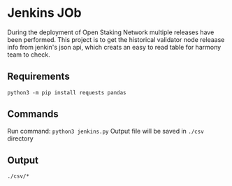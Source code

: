 # Jenkins JOb
During the deployment of Open Staking Network multiple releases have been performed. This project is to get the historical validator node releaase info from jenkin's json api, which creats an easy to read table for harmony team to check.

## Requirements
`python3 -m pip install requests pandas`

## Commands
Run command: `python3 jenkins.py` Output file will be saved in `./csv` directory

## Output
`./csv/*` 

